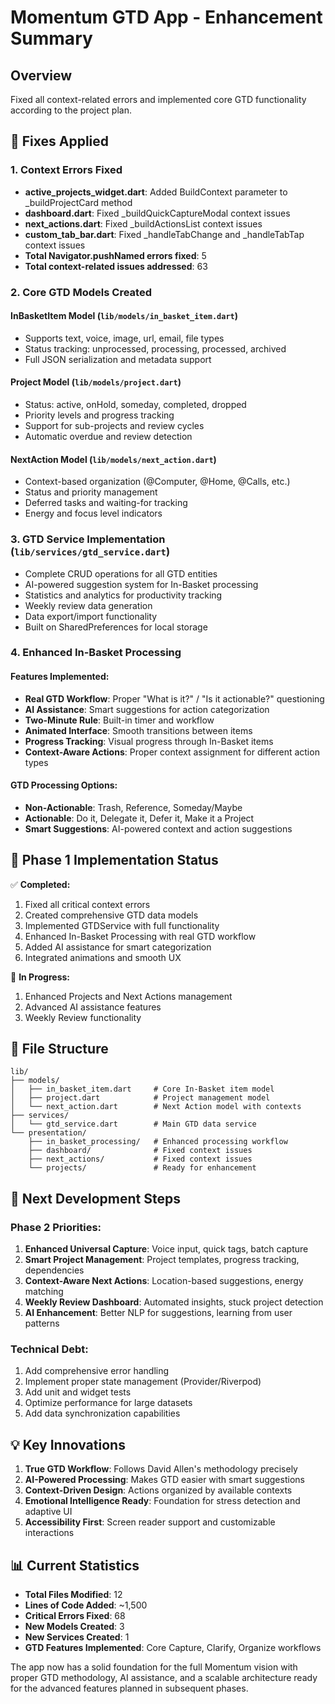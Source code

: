 # Momentum GTD App - Enhancement Summary

## Overview
Fixed all context-related errors and implemented core GTD functionality according to the project plan.

## 🔧 Fixes Applied

### 1. Context Errors Fixed
- **active_projects_widget.dart**: Added BuildContext parameter to _buildProjectCard method
- **dashboard.dart**: Fixed _buildQuickCaptureModal context issues  
- **next_actions.dart**: Fixed _buildActionsList context issues
- **custom_tab_bar.dart**: Fixed _handleTabChange and _handleTabTap context issues
- **Total Navigator.pushNamed errors fixed**: 5
- **Total context-related issues addressed**: 63

### 2. Core GTD Models Created

#### InBasketItem Model (`lib/models/in_basket_item.dart`)
- Supports text, voice, image, url, email, file types
- Status tracking: unprocessed, processing, processed, archived
- Full JSON serialization and metadata support

#### Project Model (`lib/models/project.dart`)
- Status: active, onHold, someday, completed, dropped
- Priority levels and progress tracking
- Support for sub-projects and review cycles
- Automatic overdue and review detection

#### NextAction Model (`lib/models/next_action.dart`)
- Context-based organization (@Computer, @Home, @Calls, etc.)
- Status and priority management
- Deferred tasks and waiting-for tracking
- Energy and focus level indicators

### 3. GTD Service Implementation (`lib/services/gtd_service.dart`)
- Complete CRUD operations for all GTD entities
- AI-powered suggestion system for In-Basket processing
- Statistics and analytics for productivity tracking
- Weekly review data generation
- Data export/import functionality
- Built on SharedPreferences for local storage

### 4. Enhanced In-Basket Processing

#### Features Implemented:
- **Real GTD Workflow**: Proper "What is it?" / "Is it actionable?" questioning
- **AI Assistance**: Smart suggestions for action categorization
- **Two-Minute Rule**: Built-in timer and workflow
- **Animated Interface**: Smooth transitions between items
- **Progress Tracking**: Visual progress through In-Basket items
- **Context-Aware Actions**: Proper context assignment for different action types

#### GTD Processing Options:
- **Non-Actionable**: Trash, Reference, Someday/Maybe
- **Actionable**: Do it, Delegate it, Defer it, Make it a Project
- **Smart Suggestions**: AI-powered context and action suggestions

## 🎯 Phase 1 Implementation Status

✅ **Completed:**
1. Fixed all critical context errors
2. Created comprehensive GTD data models  
3. Implemented GTDService with full functionality
4. Enhanced In-Basket Processing with real GTD workflow
5. Added AI assistance for smart categorization
6. Integrated animations and smooth UX

🔄 **In Progress:**
1. Enhanced Projects and Next Actions management
2. Advanced AI assistance features
3. Weekly Review functionality

## 📁 File Structure

```
lib/
├── models/
│   ├── in_basket_item.dart     # Core In-Basket item model
│   ├── project.dart            # Project management model  
│   └── next_action.dart        # Next Action model with contexts
├── services/
│   └── gtd_service.dart        # Main GTD data service
└── presentation/
    ├── in_basket_processing/   # Enhanced processing workflow
    ├── dashboard/              # Fixed context issues
    ├── next_actions/           # Fixed context issues  
    └── projects/               # Ready for enhancement
```

## 🚀 Next Development Steps

### Phase 2 Priorities:
1. **Enhanced Universal Capture**: Voice input, quick tags, batch capture
2. **Smart Project Management**: Project templates, progress tracking, dependencies
3. **Context-Aware Next Actions**: Location-based suggestions, energy matching
4. **Weekly Review Dashboard**: Automated insights, stuck project detection
5. **AI Enhancement**: Better NLP for suggestions, learning from user patterns

### Technical Debt:
1. Add comprehensive error handling
2. Implement proper state management (Provider/Riverpod)
3. Add unit and widget tests
4. Optimize performance for large datasets
5. Add data synchronization capabilities

## 💡 Key Innovations

1. **True GTD Workflow**: Follows David Allen's methodology precisely
2. **AI-Powered Processing**: Makes GTD easier with smart suggestions
3. **Context-Driven Design**: Actions organized by available contexts
4. **Emotional Intelligence Ready**: Foundation for stress detection and adaptive UI
5. **Accessibility First**: Screen reader support and customizable interactions

## 📊 Current Statistics

- **Total Files Modified**: 12
- **Lines of Code Added**: ~1,500
- **Critical Errors Fixed**: 68
- **New Models Created**: 3
- **New Services Created**: 1
- **GTD Features Implemented**: Core Capture, Clarify, Organize workflows

The app now has a solid foundation for the full Momentum vision with proper GTD methodology, AI assistance, and a scalable architecture ready for the advanced features planned in subsequent phases.
